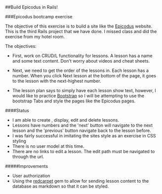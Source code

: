 ##Build Epicodus in Rails!

###Epicodus bootcamp exercise

The objective of this exercise is to build a site like the <a href="http://www.learnhowtoprogram.com">Epicodus</a> website. This is the third Rails project that we have done.  I missed class and did the exercise from my hotel room.  

The objectives:

* First, work on CRUD/L functionality for lessons. A lesson has a name and some text content. Don't worry about videos and cheat sheets.

* Next, we need to get the order of the lessons in. Each lesson has a number. When you click Next lesson at the bottom of the page, it goes to the lesson with the next-highest number.

* The lesson plan says to simply have each lesson show text, however, I would like to practice <a href="http://getbootstrap.com/">Bootstrap</a> so I will be attempting to use the bootstrap Tabs and style the pages like the Epicodus pages.


####Status
* I am able to create , display, edit and delete lessons. 
* Lessons have numbers and the 'next' button will navigate to the next lesson and the 'previous' button navigate back to the lesson before.
* I was fairly successful in imitating the sites style as an exercise in CSS styling
* There is no user model at this time. 
* There are no links to edit a lesson.  The edit path must be navigated to through the url.

#####Improvements
* User authorization
* Using the <a href="https://github.com/vmg/redcarpet">redcarpet</a> gem to allow for sending lesson content to the database as markdown so that it can be styled.
